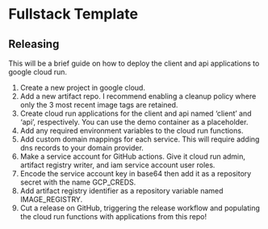 # Fullstack Template

## Releasing

This will be a brief guide on how to deploy the client and api applications to google cloud run.

1. Create a new project in google cloud.
2. Add a new artifact repo. I recommend enabling a cleanup policy where only the 3 most recent image tags are retained.
3. Create cloud run applications for the client and api named ‘client’ and ‘api’, respectively. You can use the demo container as a placeholder.
4. Add any required environment variables to the cloud run functions.
5. Add custom domain mappings for each service. This will require adding dns records to your domain provider.
6. Make a service account for GitHub actions. Give it cloud run admin, artifact registry writer, and iam service account user roles.
7. Encode the service account key in base64 then add it as a repository secret with the name GCP_CREDS.
8. Add artifact registry identifier as a repository variable named IMAGE_REGISTRY.
9. Cut a release on GitHub, triggering the release workflow and populating the cloud run functions with applications from this repo!
